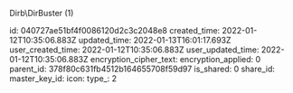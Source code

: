 Dirb\DirBuster (1)

id: 040727ae51bf4f0086120d2c3c2048e8
created_time: 2022-01-12T10:35:06.883Z
updated_time: 2022-01-13T16:01:17.693Z
user_created_time: 2022-01-12T10:35:06.883Z
user_updated_time: 2022-01-12T10:35:06.883Z
encryption_cipher_text: 
encryption_applied: 0
parent_id: 378f80c631fb4512b164655708f59d97
is_shared: 0
share_id: 
master_key_id: 
icon: 
type_: 2